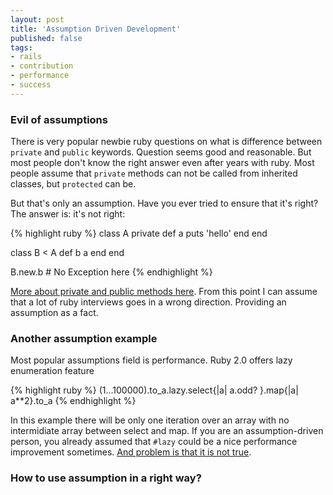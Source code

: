 ```yaml
---
layout: post
title: 'Assumption Driven Development'
published: false
tags: 
- rails
- contribution
- performance
- success
---
```


### Evil of assumptions

There is very popular newbie ruby questions on what is difference between `private` and `public` keywords.
Question seems good and reasonable. But most people don't know the right answer even after years with ruby.
Most people assume that `private` methods can not be called from inherited classes, but `protected` can be.

But that's only an assumption. Have you ever tried to ensure that it's right?
The answer is: it's not right:

{% highlight ruby %}
class A
  private
  def a
    puts 'hello'
  end
end

class B < A
  def b
    a
  end
end

B.new.b # No Exception here
{% endhighlight %}

[More about private and public methods here](http://gusiev.com/2010/04/ruby18-private-protected-incapsulatio/).
From this point I can assume that a lot of ruby interviews goes in a wrong direction. Providing an assumption as a fact.


### Another assumption example

Most popular assumptions field is performance.
Ruby 2.0 offers lazy enumeration feature

{% highlight ruby %}
(1...100000).to_a.lazy.select{|a| a.odd? }.map{|a| a**2}.to_a
{% endhighlight %}

In this example there will be only one iteration over an array with no intermidiate array between select and map.
If you are an assumption-driven person, you already assumed that `#lazy` could be a nice performance improvement sometimes.
[And problem is that it is not true](https://bugs.ruby-lang.org/issues/6183).


### How to use assumption in a right way?




